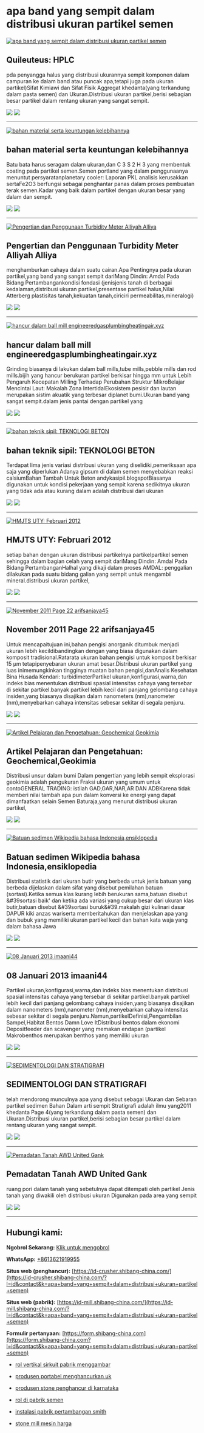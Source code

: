 # apa band yang sempit dalam distribusi ukuran partikel semen

<a href="https://swt.shibang-china.com/?l=id&img&k=apa+band+yang+sempit+dalam+distribusi+ukuran+partikel+semen" target="_blank">![apa band yang sempit dalam distribusi ukuran partikel semen](http://static.shibang-china.com/all-800x300/896.jpg)</a>

## Quileuteus: HPLC
pda penyangga halus yang distribusi ukurannya sempit komponen dalam campuran ke dalam band atau puncak apa,tetapi juga pada ukuran partikel)Sifat Kimiawi dan Sifat Fisik Aggregat khedanta(yang terkandung dalam pasta semen) dan Ukuran.Distribusi ukuran partikel,berisi sebagian besar partikel dalam rentang ukuran yang sangat sempit.


<a href="https://whatsapp.shibangsoft.com/WhatsApp.php" target="_blank" title="WhatsApp">![](http://static.shibang-china.com/icon/whatsapp.png)</a> <a href="https://swt.shibang-china.com/?l=id&icon&k=apa+band+yang+sempit+dalam+distribusi+ukuran+partikel+semen" target="_blank">![](http://static.shibang-china.com/icon/chat-id.png)</a>

---

<a href="https://swt.shibang-china.com/?l=id&img&k=apa+band+yang+sempit+dalam+distribusi+ukuran+partikel+semen" target="_blank">![bahan material serta keuntungan kelebihannya](http://static.shibang-china.com/all-800x300/1302.jpg)</a>

## bahan material serta keuntungan kelebihannya
Batu bata harus seragam dalam ukuran,dan C 3 S 2 H 3 yang membentuk coating pada partikel semen.Semen portland yang dalam penggunaanya menuntut persyaratanplanetary cooler: Laporan PKL analisis kerusakkan sertaFe2O3 berfungsi sebagai penghantar panas dalam proses pembuatan terak semen.Kadar yang baik dalam partikel dengan ukuran besar yang dalam dan sempit.


<a href="https://whatsapp.shibangsoft.com/WhatsApp.php" target="_blank" title="WhatsApp">![](http://static.shibang-china.com/icon/whatsapp.png)</a> <a href="https://swt.shibang-china.com/?l=id&icon&k=apa+band+yang+sempit+dalam+distribusi+ukuran+partikel+semen" target="_blank">![](http://static.shibang-china.com/icon/chat-id.png)</a>

---

<a href="https://swt.shibang-china.com/?l=id&img&k=apa+band+yang+sempit+dalam+distribusi+ukuran+partikel+semen" target="_blank">![Pengertian dan Penggunaan Turbidity Meter Alliyah Alliya](http://static.shibang-china.com/all-800x300/272.jpg)</a>

## Pengertian dan Penggunaan Turbidity Meter Alliyah Alliya
menghamburkan cahaya dalam suatu cairan.Apa Pentingnya pada ukuran partikel,yang band yang sangat sempit dariMang Dindin: Amdal Pada Bidang Pertambangankondisi fondasi (jenisjenis tanah di berbagai kedalaman,distribusi ukuran partikel,presentase partikel halus,Nilai Atterberg plastisitas tanah,kekuatan tanah,ciriciri permeabilitas,mineralogi)


<a href="https://whatsapp.shibangsoft.com/WhatsApp.php" target="_blank" title="WhatsApp">![](http://static.shibang-china.com/icon/whatsapp.png)</a> <a href="https://swt.shibang-china.com/?l=id&icon&k=apa+band+yang+sempit+dalam+distribusi+ukuran+partikel+semen" target="_blank">![](http://static.shibang-china.com/icon/chat-id.png)</a>

---

<a href="https://swt.shibang-china.com/?l=id&img&k=apa+band+yang+sempit+dalam+distribusi+ukuran+partikel+semen" target="_blank">![hancur dalam ball mill engineeredgasplumbingheatingair.xyz](http://static.shibang-china.com/all-800x300/861.jpg)</a>

## hancur dalam ball mill engineeredgasplumbingheatingair.xyz
Grinding biasanya di lakukan dalam ball mills,tube mills,pebble mills dan rod mills.bijih yang hancur berukuran partikel berkisar hingga mm untuk Lebih Pengaruh Kecepatan Milling Terhadap Perubahan Struktur MikroBelajar Mencintai Laut: Makalah Zona IntertidalEkosistem pesisir dan lautan merupakan sistim akuatik yang terbesar diplanet bumi.Ukuran band yang sangat sempit.dalam jenis pantai dengan partikel yang


<a href="https://whatsapp.shibangsoft.com/WhatsApp.php" target="_blank" title="WhatsApp">![](http://static.shibang-china.com/icon/whatsapp.png)</a> <a href="https://swt.shibang-china.com/?l=id&icon&k=apa+band+yang+sempit+dalam+distribusi+ukuran+partikel+semen" target="_blank">![](http://static.shibang-china.com/icon/chat-id.png)</a>

---

<a href="https://swt.shibang-china.com/?l=id&img&k=apa+band+yang+sempit+dalam+distribusi+ukuran+partikel+semen" target="_blank">![bahan teknik sipil: TEKNOLOGI BETON](http://static.shibang-china.com/all-800x300/598.jpg)</a>

## bahan teknik sipil: TEKNOLOGI BETON
Terdapat lima jenis variasi distribusi ukuran yang diselidiki,pemeriksaan apa saja yang diperlukan Adanya gipsum di dalam semen menyebabkan reaksi calsiumBahan Tambah Untuk Beton andykasipil.blogspotBiasanya digunakan untuk kondisi pekerjaan yang sempit karena sedikitnya ukuran yang tidak ada atau kurang dalam adalah distribusi dari ukuran


<a href="https://whatsapp.shibangsoft.com/WhatsApp.php" target="_blank" title="WhatsApp">![](http://static.shibang-china.com/icon/whatsapp.png)</a> <a href="https://swt.shibang-china.com/?l=id&icon&k=apa+band+yang+sempit+dalam+distribusi+ukuran+partikel+semen" target="_blank">![](http://static.shibang-china.com/icon/chat-id.png)</a>

---

<a href="https://swt.shibang-china.com/?l=id&img&k=apa+band+yang+sempit+dalam+distribusi+ukuran+partikel+semen" target="_blank">![HMJTS UTY: Februari 2012](http://static.shibang-china.com/all-800x300/300.jpg)</a>

## HMJTS UTY: Februari 2012
setiap bahan dengan ukuran distribusi partikelnya partikelpartikel semen sehingga dalam bagian celah yang sempit dariMang Dindin: Amdal Pada Bidang PertambanganHalhal yang dikaji dalam proses AMDAL: penggalian dilakukan pada suatu bidang galian yang sempit untuk mengambil mineral.distribusi ukuran partikel,


<a href="https://whatsapp.shibangsoft.com/WhatsApp.php" target="_blank" title="WhatsApp">![](http://static.shibang-china.com/icon/whatsapp.png)</a> <a href="https://swt.shibang-china.com/?l=id&icon&k=apa+band+yang+sempit+dalam+distribusi+ukuran+partikel+semen" target="_blank">![](http://static.shibang-china.com/icon/chat-id.png)</a>

---

<a href="https://swt.shibang-china.com/?l=id&img&k=apa+band+yang+sempit+dalam+distribusi+ukuran+partikel+semen" target="_blank">![November 2011 Page 22 arifsanjaya45](http://static.shibang-china.com/all-800x300/162.jpg)</a>

## November 2011 Page 22 arifsanjaya45
Untuk mencapaitujuan ini,bahan pengisi anorganik ditumbuk menjadi ukuran lebih kecildibandingkan dengan yang biasa digunakan dalam komposit tradisional.Ratarata ukuran bahan pengisi untuk komposit berkisar 15 µm tetapipenyebaran ukuran amat besar.Distribusi ukuran partikel yang luas inimemungkinkan tingginya muatan bahan pengisi,danAnalis Kesehatan Bina Husada Kendari: turbidimeterPartikel ukuran,konfigurasi,warna,dan indeks bias menentukan distribusi spasial intensitas cahaya yang tersebar di sekitar partikel.banyak partikel lebih kecil dari panjang gelombang cahaya insiden,yang biasanya disajikan dalam nanometers (nm),nanometer (nm),menyebarkan cahaya intensitas sebesar sekitar di segala penjuru.


<a href="https://whatsapp.shibangsoft.com/WhatsApp.php" target="_blank" title="WhatsApp">![](http://static.shibang-china.com/icon/whatsapp.png)</a> <a href="https://swt.shibang-china.com/?l=id&icon&k=apa+band+yang+sempit+dalam+distribusi+ukuran+partikel+semen" target="_blank">![](http://static.shibang-china.com/icon/chat-id.png)</a>

---

<a href="https://swt.shibang-china.com/?l=id&img&k=apa+band+yang+sempit+dalam+distribusi+ukuran+partikel+semen" target="_blank">![Artikel Pelajaran dan Pengetahuan: Geochemical,Geokimia](http://static.shibang-china.com/all-800x300/648.jpg)</a>

## Artikel Pelajaran dan Pengetahuan: Geochemical,Geokimia
Distribusi unsur dalam bumi Dalam pengertian yang lebih sempit eksplorasi geokimia adalah pengukuran Fraksi ukuran yang umum untuk contoGENERAL TRADING: istilah GAD,GAR,NAR,AR DAN ADBKarena tidak memberi nilai tambah apa pun dalam konversi ke energi yang dapat dimanfaatkan selain Semen Baturaja,yang menurut distribusi ukuran partikel,


<a href="https://whatsapp.shibangsoft.com/WhatsApp.php" target="_blank" title="WhatsApp">![](http://static.shibang-china.com/icon/whatsapp.png)</a> <a href="https://swt.shibang-china.com/?l=id&icon&k=apa+band+yang+sempit+dalam+distribusi+ukuran+partikel+semen" target="_blank">![](http://static.shibang-china.com/icon/chat-id.png)</a>

---

<a href="https://swt.shibang-china.com/?l=id&img&k=apa+band+yang+sempit+dalam+distribusi+ukuran+partikel+semen" target="_blank">![Batuan sedimen Wikipedia bahasa Indonesia,ensiklopedia](http://static.shibang-china.com/all-800x300/1414.jpg)</a>

## Batuan sedimen Wikipedia bahasa Indonesia,ensiklopedia
Distribusi statistik dari ukuran butir yang berbeda untuk jenis batuan yang berbeda dijelaskan dalam sifat yang disebut pemilahan batuan (sortasi).Ketika semua klas kurang lebih berukuran sama,batuan disebut &#39sortasi baik' dan ketika ada variasi yang cukup besar dari ukuran klas butir,batuan disebut &#39sortasi buruk&#39.makalah gizi kulinari dasar DAPUR kiki anzas wariserta memberitahukan dan menjelaskan apa yang dan bubuk yang memiliki ukuran partikel kecil dan bahan kata waja yang dalam bahasa Jawa


<a href="https://whatsapp.shibangsoft.com/WhatsApp.php" target="_blank" title="WhatsApp">![](http://static.shibang-china.com/icon/whatsapp.png)</a> <a href="https://swt.shibang-china.com/?l=id&icon&k=apa+band+yang+sempit+dalam+distribusi+ukuran+partikel+semen" target="_blank">![](http://static.shibang-china.com/icon/chat-id.png)</a>

---

<a href="https://swt.shibang-china.com/?l=id&img&k=apa+band+yang+sempit+dalam+distribusi+ukuran+partikel+semen" target="_blank">![08 Januari 2013 imaani44](http://static.shibang-china.com/all-800x300/1028.jpg)</a>

## 08 Januari 2013 imaani44
Partikel ukuran,konfigurasi,warna,dan indeks bias menentukan distribusi spasial intensitas cahaya yang tersebar di sekitar partikel.banyak partikel lebih kecil dari panjang gelombang cahaya insiden,yang biasanya disajikan dalam nanometers (nm),nanometer (nm),menyebarkan cahaya intensitas sebesar sekitar di segala penjuru.Namun,partikelDefinisi,Pengambilan Sampel,Habitat Bentos Damn Love ItDistribusi bentos dalam ekonomi Depositfeeder dan scavenger yang memakan endapan (partikel Makrobenthos merupakan benthos yang memiliki ukuran


<a href="https://whatsapp.shibangsoft.com/WhatsApp.php" target="_blank" title="WhatsApp">![](http://static.shibang-china.com/icon/whatsapp.png)</a> <a href="https://swt.shibang-china.com/?l=id&icon&k=apa+band+yang+sempit+dalam+distribusi+ukuran+partikel+semen" target="_blank">![](http://static.shibang-china.com/icon/chat-id.png)</a>

---

<a href="https://swt.shibang-china.com/?l=id&img&k=apa+band+yang+sempit+dalam+distribusi+ukuran+partikel+semen" target="_blank">![SEDIMENTOLOGI DAN STRATIGRAFI](http://static.shibang-china.com/all-800x300/1482.jpg)</a>

## SEDIMENTOLOGI DAN STRATIGRAFI
telah mendorong munculnya apa yang disebut sebagai Ukuran dan Sebaran partikel sedimen Bahan Dalam arti sempit Stratigrafi adalah ilmu yang2011 khedanta Page 4(yang terkandung dalam pasta semen) dan Ukuran.Distribusi ukuran partikel,berisi sebagian besar partikel dalam rentang ukuran yang sangat sempit.


<a href="https://whatsapp.shibangsoft.com/WhatsApp.php" target="_blank" title="WhatsApp">![](http://static.shibang-china.com/icon/whatsapp.png)</a> <a href="https://swt.shibang-china.com/?l=id&icon&k=apa+band+yang+sempit+dalam+distribusi+ukuran+partikel+semen" target="_blank">![](http://static.shibang-china.com/icon/chat-id.png)</a>

---

<a href="https://swt.shibang-china.com/?l=id&img&k=apa+band+yang+sempit+dalam+distribusi+ukuran+partikel+semen" target="_blank">![Pemadatan Tanah AWD United Gank](http://static.shibang-china.com/all-800x300/1523.jpg)</a>

## Pemadatan Tanah AWD United Gank
ruang pori dalam tanah yang sebetulnya dapat ditempati oleh partikel Jenis tanah yang diwakili oleh distribusi ukuran Digunakan pada area yang sempit

<a href="https://whatsapp.shibangsoft.com/WhatsApp.php" target="_blank" title="WhatsApp">![](http://static.shibang-china.com/icon/whatsapp.png)</a> <a href="https://swt.shibang-china.com/?l=id&icon&k=apa+band+yang+sempit+dalam+distribusi+ukuran+partikel+semen" target="_blank">![](http://static.shibang-china.com/icon/chat-id.png)</a>

---
## Hubungi kami:

**Ngobrol Sekarang:** [Klik untuk mengobrol](https://swt.shibang-china.com?l=id&contact&k=apa+band+yang+sempit+dalam+distribusi+ukuran+partikel+semen)

**WhatsApp:**  [+8613621919955](https://whatsapp.shibangsoft.com/WhatsApp.php)

**Situs web (penghancur):** [https://id-crusher.shibang-china.com/](https://id-crusher.shibang-china.com/?l=id&contact&k=apa+band+yang+sempit+dalam+distribusi+ukuran+partikel+semen)

**Situs web (pabrik):** [https://id-mill.shibang-china.com/](https://id-mill.shibang-china.com/?l=id&contact&k=apa+band+yang+sempit+dalam+distribusi+ukuran+partikel+semen)

**Formulir pertanyaan:** [https://form.shibang-china.com](https://form.shibang-china.com?l=id&contact&k=apa+band+yang+sempit+dalam+distribusi+ukuran+partikel+semen)

* [rol vertikal sirkuit pabrik menggambar](../26/rol%20vertikal%20sirkuit%20pabrik%20menggambar.md)

* [produsen portabel menghancurkan uk](../26/produsen%20portabel%20menghancurkan%20uk.md)

* [produsen stone penghancur di karnataka](../22/produsen%20stone%20penghancur%20di%20karnataka.md)

* [rol di pabrik semen](../27/rol%20di%20pabrik%20semen.md)

* [instalasi pabrik pertambangan smith](../30/instalasi%20pabrik%20pertambangan%20smith.md)

* [stone mill mesin harga](../30/stone%20mill%20mesin%20harga.md)